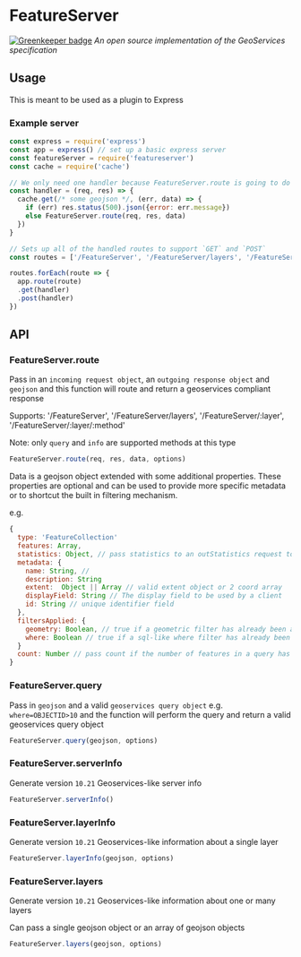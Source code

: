 # FeatureServer

[![Greenkeeper badge](https://badges.greenkeeper.io/FeatureServer/FeatureServer.svg)](https://greenkeeper.io/)
*An open source implementation of the GeoServices specification*

## Usage

This is meant to be used as a plugin to Express

### Example server
```js
const express = require('express')
const app = express() // set up a basic express server
const featureServer = require('featureserver')
const cache = require('cache')

// We only need one handler because FeatureServer.route is going to do all the work
const handler = (req, res) => {
  cache.get(/* some geojson */, (err, data) => {
    if (err) res.status(500).json({error: err.message})
    else FeatureServer.route(req, res, data)
  })
}

// Sets up all of the handled routes to support `GET` and `POST`
const routes = ['/FeatureServer', '/FeatureServer/layers', '/FeatureServer/:layer', '/FeatureServer/:layer/:method']

routes.forEach(route => {
  app.route(route)
  .get(handler)
  .post(handler)
})
```

## API

### FeatureServer.route
Pass in an `incoming request object`, an `outgoing response object` and `geojson` and this function will route and return a geoservices compliant response

Supports: '/FeatureServer', '/FeatureServer/layers', '/FeatureServer/:layer', '/FeatureServer/:layer/:method'

Note: only `query` and `info` are supported methods at this type

```js
FeatureServer.route(req, res, data, options)
```

Data is a geojson object extended with some additional properties. These properties are optional and can be used to provide more specific metadata or to shortcut the built in filtering mechanism.

e.g.
```js
{
  type: 'FeatureCollection'
  features: Array,
  statistics: Object, // pass statistics to an outStatistics request to or else they will be calculated from geojson features passed in
  metadata: {
    name: String, //
    description: String
    extent:  Object || Array // valid extent object or 2 coord array
    displayField: String // The display field to be used by a client
    id: String // unique identifier field
  },
  filtersApplied: {
    geometry: Boolean, // true if a geometric filter has already been applied to the data
    where: Boolean // true if a sql-like where filter has already been applied to the data
  }
  count: Number // pass count if the number of features in a query has been precalculated
}
```

### FeatureServer.query
Pass in `geojson` and a valid `geoservices query object` e.g. `where=OBJECTID>10` and the function will perform the query and return a valid geoservices query object

```js
FeatureServer.query(geojson, options)
```

### FeatureServer.serverInfo
Generate version `10.21` Geoservices-like server info
```js
FeatureServer.serverInfo()
```

### FeatureServer.layerInfo
Generate version `10.21` Geoservices-like information about a single layer
```js
FeatureServer.layerInfo(geojson, options)
```

### FeatureServer.layers
Generate version `10.21` Geoservices-like information about one or many layers

Can pass a single geojson object or an array of geojson objects
```js
FeatureServer.layers(geojson, options)
```
